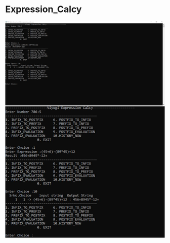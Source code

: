 # Expression_Calcy

![alt text](https://github.com/LALalitViyogi/Expression_Calcy/blob/main/expression_calcy-01.JPG?raw=true)
![alt text](https://github.com/LALalitViyogi/Expression_Calcy/blob/main/expression_calcy-02.JPG?raw=true)

